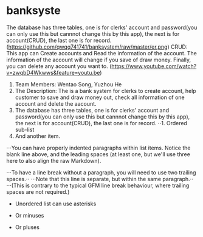 # banksyste
The database has three tables, one is for clerks' account and password(you can only use this but cannnot change this by this app), the next is for account(CRUD), the last one is for record.
(https://github.com/qwqq741741/banksystem/raw/master/er.png)
CRUD:
This app can Create accounts and Read the information of the account. The information of the account will change if you save of draw       money. Finally, you can delete any account you want to. 
(https://www.youtube.com/watch?v=zwqbD4Wkwws&feature=youtu.be)



1. Team Members: Wentao Song, Yuzhou He
2. The Description: The is a bank system for clerks to create account, help customer to save and draw money out, check all information of one account and delete the aacount.
3. The database has three tables, one is for clerks' account and password(you can only use this but cannnot change this by this app), the next is for account(CRUD), the last one is for record.
⋅⋅1. Ordered sub-list
4. And another item.

⋅⋅⋅You can have properly indented paragraphs within list items. Notice the blank line above, and the leading spaces (at least one, but we'll use three here to also align the raw Markdown).

⋅⋅⋅To have a line break without a paragraph, you will need to use two trailing spaces.⋅⋅
⋅⋅⋅Note that this line is separate, but within the same paragraph.⋅⋅
⋅⋅⋅(This is contrary to the typical GFM line break behaviour, where trailing spaces are not required.)

* Unordered list can use asterisks
- Or minuses
+ Or pluses
